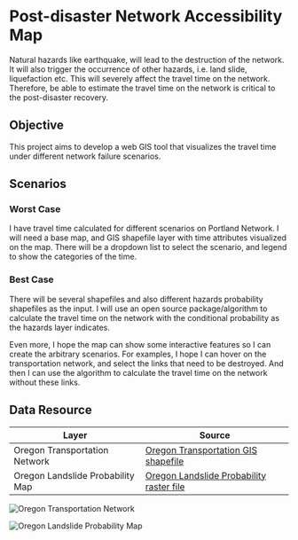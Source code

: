 # Post-disaster Network Accessibility Map

Natural hazards like earthquake, will lead to the destruction of the network. 
It will also trigger the occurrence of other hazards, i.e. land slide, liquefaction etc. 
This will severely affect the travel time on the network. Therefore, be able to estimate 
the travel time on the network is critical to the post-disaster recovery. 

## Objective

This project aims to develop a web GIS tool that visualizes the travel time under different network 
failure scenarios. 

## Scenarios 
### Worst Case

I have travel time calculated for different scenarios on Portland Network. I will need a base map, 
and GIS shapefile layer with time attributes visualized on the map. There will be a dropdown list 
to select the scenario, and legend to show the categories of the time.


### Best Case

There will be several shapefiles and also different hazards probability shapefiles as the input. 
I will use an open source package/algorithm to calculate the travel time on the network with the 
conditional probability as the hazards layer indicates. 

Even more, I hope the map can show some interactive features so I can create the arbitrary scenarios. 
For examples, I hope I can hover on the transportation network, and select the links that need to be 
destroyed. And then I can use the algorithm to calculate the travel time on the network without these 
links. 

## Data Resource

| Layer |  Source |
| ------------ | ------------- |
| Oregon Transportation Network | [Oregon Transportation GIS shapefile](http://spatialdata.oregonexplorer.info/geoportal/details;id=a3f15e64538a43ad9fea7f14dce4075b) |
| Oregon Landslide Probability Map | [ Oregon Landslide Probability raster file](http://web.engr.oregonstate.edu/~gillinsd/O-Help/) |


![Oregon Transportation Network](https://github.com/Shangjia-Dong/Web_Mapping/blob/master/Post_disaster_network_accessibility_map/img/oregonTransportationNetwork.jpg)

![Oregon Landslide Probability Map](https://github.com/Shangjia-Dong/Web_Mapping/blob/master/Post_disaster_network_accessibility_map/img/oregonLandSlideProb.png) 


